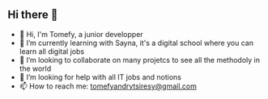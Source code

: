 ## Hi there 👋
- 👋 Hi, I'm Tomefy, a junior developper
- 🌱 I’m currently learning with Sayna, it's a digital school where you can learn all digital jobs
- 👯 I’m looking to collaborate on many projetcs to see all the methodoly in the world
- 🤔 I’m looking for help with all IT jobs and notions 
- 📫 How to reach me: tomefyandrytsiresy@gmail.com
